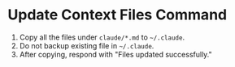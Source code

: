 # Update Context Files Command

1. Copy all the files under `claude/*.md` to `~/.claude`.
2. Do not backup existing file in `~/.claude`.
3. After copying, respond with "Files updated successfully."
